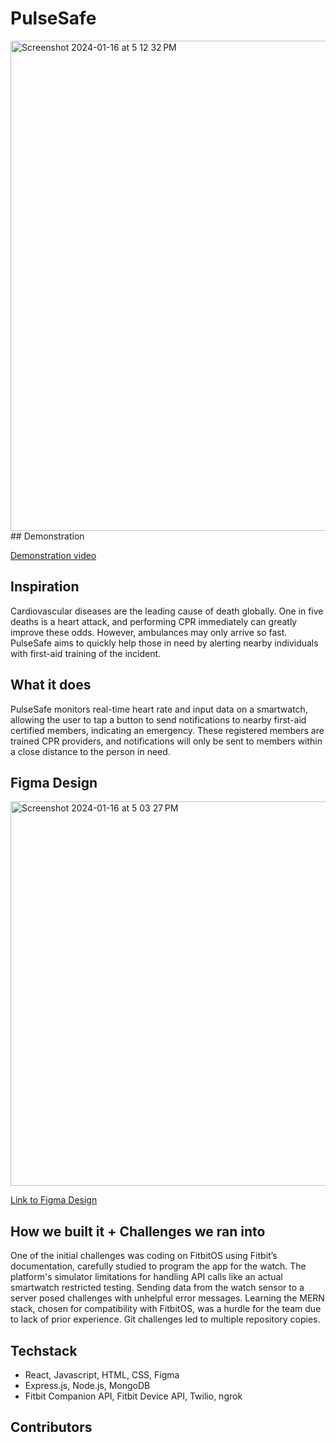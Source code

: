 # PulseSafe
<img width="784" alt="Screenshot 2024-01-16 at 5 12 32 PM" src="https://github.com/4shlyn/pulsesafe/assets/43616290/22bfcd12-1dcd-4f1b-920e-25e167d2cf43">
## Demonstration

[Demonstration video](https://www.youtube.com/watch?v=kHKq8fa2c4o)

## Inspiration

Cardiovascular diseases are the leading cause of death globally. One in five deaths is a heart attack, and performing CPR immediately can greatly improve these odds. However, ambulances may only arrive so fast. PulseSafe aims to quickly help those in need by alerting nearby individuals with first-aid training of the incident.

## What it does

PulseSafe monitors real-time heart rate and input data on a smartwatch, allowing the user to tap a button to send notifications to nearby first-aid certified members, indicating an emergency. These registered members are trained CPR providers, and notifications will only be sent to members within a close distance to the person in need.

## Figma Design

<img width="615" alt="Screenshot 2024-01-16 at 5 03 27 PM" src="https://github.com/4shlyn/pulsesafe/assets/43616290/4e2ae05e-7f3c-4bf1-b9ae-bfb742f68394">

[Link to Figma Design](https://www.figma.com/file/3lFJwbMSbWxeYDoLGpuMgM/UI%2FUX-Design-of-PulseSafe?type=design&node-id=33%3A444&mode=design&t=nQrfA5InOqR9Quak-1)

## How we built it + Challenges we ran into

One of the initial challenges was coding on FitbitOS using Fitbit’s documentation, carefully studied to program the app for the watch. The platform's simulator limitations for handling API calls like an actual smartwatch restricted testing. Sending data from the watch sensor to a server posed challenges with unhelpful error messages. Learning the MERN stack, chosen for compatibility with FitbitOS, was a hurdle for the team due to lack of prior experience. Git challenges led to multiple repository copies.

## Techstack
- React, Javascript, HTML, CSS, Figma
- Express.js, Node.js, MongoDB
- Fitbit Companion API, Fitbit Device API, Twilio, ngrok

## Contributors



